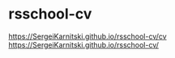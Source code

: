 # rsschool-cv
https://SergeiKarnitski.github.io/rsschool-cv/cv
https://SergeiKarnitski.github.io/rsschool-cv/